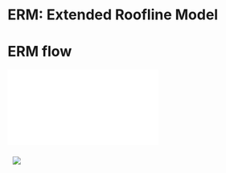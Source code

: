 # ERM: Extended Roofline Model



# ERM flow
[![](./images/erm-execution-flow-steps.pdf)](./images/erm-execution-flow-steps.pdf)


<img src="https://github.com/caparrov/ERM/files/1121412/erm-execution-flow-steps.pdf" align="left" hspace="10" vspace="6">

